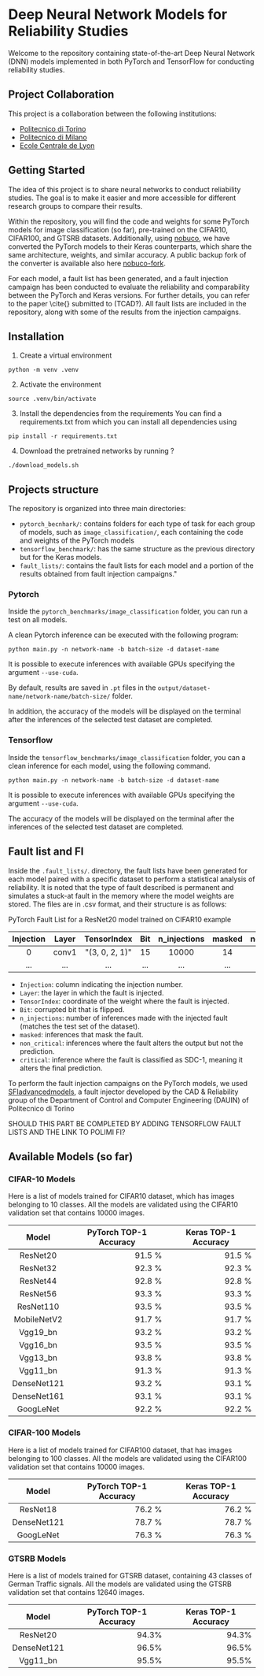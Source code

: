 # Deep Neural Network Models for Reliability Studies
Welcome to the repository containing state-of-the-art Deep Neural Network (DNN) models implemented in both PyTorch and TensorFlow for conducting reliability studies. 

## Project Collaboration

This project is a collaboration between the following institutions:

- [Politecnico di Torino](https://www.polito.it/)
- [Politecnico di Milano](https://www.polimi.it/)
- [Ecole Centrale de Lyon](https://www.ec-lyon.fr/en)


## Getting Started
The idea of this project is to share neural networks to conduct reliability studies. The goal is to make it easier and more accessible for different research groups to compare their results.

Within the repository, you will find the code and weights for some PyTorch models for image classification (so far), pre-trained on the CIFAR10, CIFAR100, and GTSRB datasets. Additionally, using [nobuco](https://github.com/AlexanderLutsenko/nobuco), we have converted the PyTorch models to their Keras counterparts, which share the same architecture, weights, and similar accuracy. A public backup fork of the converter is available also here [nobuco-fork](https://github.com/D4De/nobuco).

For each model, a fault list has been generated, and a fault injection campaign has been conducted to evaluate the reliability and comparability between the PyTorch and Keras versions. For further details, you can refer to the paper \cite{} submitted to (TCAD?). All fault lists are included in the repository, along with some of the results from the injection campaigns.


## Installation

1. Create a virtual environment

```
python -m venv .venv
```

2. Activate the environment

```
source .venv/bin/activate
```

3. Install the dependencies from the requirements
You can find a requirements.txt from which you can install all dependencies using

```
pip install -r requirements.txt
```

4. Download the pretrained networks by running ?
```
./download_models.sh
```


## Projects structure

The repository is organized into three main directories:
- ```pytorch_becnhark/```: contains folders for each type of task for each group of models, such as ```image_classification/```, each containing the code and weights of the PyTorch models
- ```tensorflow_benchmark/```: has the same structure as the previous directory but for the Keras models.
- ```fault_lists/```: contains the fault lists for each model and a portion of the results obtained from fault injection campaigns."

### Pytorch
Inside the ```pytorch_benchmarks/image_classification``` folder, you can run a test on all models.

A clean Pytorch inference can be executed with the following program:
```
python main.py -n network-name -b batch-size -d dataset-name 
```

It is possible to execute inferences with available GPUs specifying the argument ```--use-cuda```.

By default, results are saved in ```.pt``` files in the ```output/dataset-name/network-name/batch-size/``` folder. 

In addition, the accuracy of the models will be displayed on the terminal after the inferences of the selected test dataset are completed.


### Tensorflow
Inside the ```tensorflow_benchmarks/image_classification``` folder, you can a clean inference for each model, using the following command.

```
python main.py -n network-name -b batch-size -d dataset-name 
```

It is possible to execute inferences with available GPUs specifying the argument ```--use-cuda```.

The accuracy of the models will be displayed on the terminal after the inferences of the selected test dataset are completed.

## Fault list and FI

Inside the ```.fault_lists/```. directory, the fault lists have been generated for each model paired with a specific dataset to perform a statistical analysis of reliability. It is noted that the type of fault described is permanent and simulates a stuck-at fault in the memory where the model weights are stored. The files are in .csv format, and their structure is as follows:

PyTorch Fault List for a ResNet20 model trained on CIFAR10 example

| Injection | Layer |   TensorIndex  | Bit | n_injections | masked | non_critical | critical |
|:---------:|:-----:|:--------------:|:---:|:------------:|:------:|:------------:|:--------:|
|         0 | conv1 | "(3, 0, 2, 1)" |  15 |        10000 |     14 |         9985 |        1 |
|    ...    |  ...  |       ...      | ... |      ...     |   ...  |      ...     |    ...   |

- `Injection`: column indicating the injection number.
- `Layer`: the layer in which the fault is injected.        
- `TensorIndex`: coordinate of the weight where the fault is injected.
- `Bit`: corrupted bit that is flipped.
- `n_injections`: number of inferences made with the injected fault (matches the test set of the dataset).
- `masked`: inferences that mask the fault.
- `non_critical`: inferences where the fault alters the output but not the prediction.
- `critical`: inference where the fault is classified as SDC-1, meaning it alters the final prediction.

To perform the fault injection campaigns on the PyTorch models, we used [SFIadvancedmodels](https://github.com/cad-polito-it/SFIadvancedmodels), a fault injector developed by the CAD & Reliability group of the Department of Control and Computer Engineering (DAUIN) of Politecnico di Torino

SHOULD THIS PART BE COMPLETED BY ADDING TENSORFLOW FAULT LISTS AND THE LINK TO POLIMI FI?

## Available Models (so far)

### CIFAR-10 Models
Here is a list of models trained for CIFAR10 dataset, which has images belonging to 10 classes.
All the models are validated using the CIFAR10 validation set that contains 10000 images.

|    Model    |    PyTorch TOP-1 Accuracy     |     Keras TOP-1 Accuracy     |
| :---------: | :---------------------------: | :--------------------------: |
|  ResNet20   | <div align="right">91.5 %</div> | <div align="right">91.5 %</div> |
|  ResNet32   | <div align="right">92.3 %</div> | <div align="right">92.3 %</div> |
|  ResNet44   | <div align="right">92.8 %</div> | <div align="right">92.8 %</div> |
|  ResNet56   | <div align="right">93.3 %</div> | <div align="right">93.3 %</div> |
|  ResNet110  | <div align="right">93.5 %</div> | <div align="right">93.5 %</div> |
| MobileNetV2 | <div align="right">91.7 %</div> | <div align="right">91.7 %</div> |
|  Vgg19_bn   | <div align="right">93.2 %</div> | <div align="right">93.2 %</div> |
|  Vgg16_bn   | <div align="right">93.5 %</div> | <div align="right">93.5 %</div> |
|  Vgg13_bn   | <div align="right">93.8 %</div> | <div align="right">93.8 %</div> |
|  Vgg11_bn   | <div align="right">91.3 %</div> | <div align="right">91.3 %</div> |
| DenseNet121 | <div align="right">93.2 %</div> | <div align="right">93.1 %</div> |
| DenseNet161 | <div align="right">93.1 %</div> | <div align="right">93.1 %</div> |
|  GoogLeNet  | <div align="right">92.2 %</div> | <div align="right">92.2 %</div> |

### CIFAR-100 Models
Here is a list of models trained for CIFAR100 dataset, that has images belonging to 100 classes.
All the models are validated using the CIFAR100 validation set that contains 10000 images.

|    Model    | PyTorch TOP-1 Accuracy | Keras TOP-1 Accuracy |
| :---------: | :--------------------: | :------------------: |
|  ResNet18   | <div align="right">76.2 %</div> | <div align="right">76.2 %</div> |
| DenseNet121 | <div align="right">78.7 %</div> | <div align="right">78.7 %</div> |
|  GoogLeNet  | <div align="right">76.3 %</div> | <div align="right">76.3 %</div> |


### GTSRB Models
Here is a list of models trained for GTSRB dataset, containing 43 classes of German Traffic signals.
All the models are validated using the GTSRB validation set that contains 12640 images.

|    Model    | PyTorch TOP-1 Accuracy | Keras TOP-1 Accuracy |
| :---------: | :--------------------: | :------------------: |
|  ResNet20   | <div align="right">94.3%</div> | <div align="right">94.3%</div> |
| DenseNet121 | <div align="right">96.5%</div> | <div align="right">96.5%</div> |
|  Vgg11_bn   | <div align="right">95.5%</div> | <div align="right">95.5%</div> |


